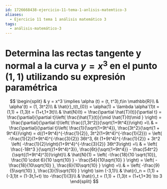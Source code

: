 ```yaml
---
id: 1726668438-ejercicio-11-tema-1-anlisis-matemtico-3
aliases:
  - Ejercicio 11 tema 1 análisis matemático 3
tags:
  - análisis-matemático-3
---
```


# Determina las rectas tangente y normal a la curva $y=x^3$ en el punto $(1,1)$ utilizando su expresión paramétrica

$$
\begin{split}
    & y = x^3 \implies \alpha (t) = (t, t^3),t\in \mathbb{R}\\
    & \alpha'(t) = (1, 3t^2)\\
    & \hat{r}_t(t_{0}) = \alpha(1) + \lambda \alpha'(1)t = (1,1) + (1,3)t = (1+t,1+3t)\\
    & \hat{N}(t) = \frac{\partial \hat{T}(t)}{\partial t} = \frac{\partial}{\partial t}\left( \frac{\hat{T}(t)}{\mid \hat{T}(t)\mid } \right) = \frac{\partial}{\partial t}\left( \frac{(1,3t^2)}{\sqrt{1+9t^4}}\right) =\\
    & = \frac{\partial}{\partial t}\left( \frac{1}{\sqrt{1+9t^4}}, \frac{3t^2}{\sqrt{1 + 9t^4}}\right) = d((1+9t^4)^{-\frac{1}{2}}, 3t^2(1+9t^4)^{-\frac{1}{2}}) = \left( -\frac{1}{2}(1+9t^4)^{-\frac{3}{2}} 36t^3, 6t (1+9t^4)^{-\frac{1}{2}} + 3t^2 \left( -\frac{1}{2}\right)(1+9t^4)^{-\frac{3}{2}} 36t^3\right)    =\\
    & = \left( \frac{-18t^3 }{\sqrt{(1+9t^4)^3}}, \frac{6t}{\sqrt{1+9t^4}} - \frac{54t^2}{\sqrt{(1+9t^4)^3}}\right)\\
    & \hat{N}(1) = \left( -\frac{18}{10 \sqrt{10}}, \frac{10 \cdot 6}{10 \sqrt{10} } - \frac{54}{10\sqrt{10} } \right) = \left( -\frac{18}{10\sqrt{10} }, \frac{6}{10\sqrt{10} } \right) =\\
    & = \left( -\frac{9}{5\sqrt{10} }, \frac{3}{5\sqrt{10} } \right) \sim (-3,1)\\
    & \hat{r}_n = (1,1) + (-3,1)t = (1-3t,1+t) \to -\frac{1}{3}\\
    & \hat{r}_t = (1,1) + (1,3)t = (1+t,1+3t) \to 3
\end{split}
$$
